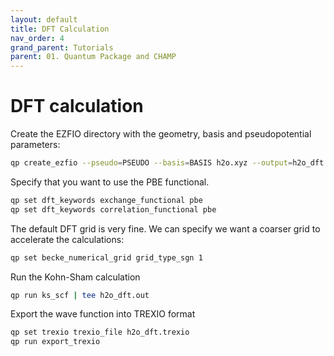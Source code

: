 ```yaml
---
layout: default
title: DFT Calculation
nav_order: 4
grand_parent: Tutorials
parent: 01. Quantum Package and CHAMP
---
```


# DFT calculation

Create the EZFIO directory with the geometry, basis and pseudopotential
parameters:

```bash
qp create_ezfio --pseudo=PSEUDO --basis=BASIS h2o.xyz --output=h2o_dft
```

Specify that you want to use the PBE functional.

```bash
qp set dft_keywords exchange_functional pbe
qp set dft_keywords correlation_functional pbe
```

The default DFT grid is very fine. We can specify we want a coarser grid
to accelerate the calculations:

```bash
qp set becke_numerical_grid grid_type_sgn 1
```

Run the Kohn-Sham calculation

```bash
qp run ks_scf | tee h2o_dft.out
```

Export the wave function into TREXIO format

```bash
qp set trexio trexio_file h2o_dft.trexio
qp run export_trexio
```


